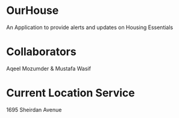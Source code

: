 # OurHouse
An Application to provide alerts and updates on Housing Essentials

# Collaborators
Aqeel Mozumder &
Mustafa Wasif

# Current Location Service
1695 Sheirdan Avenue